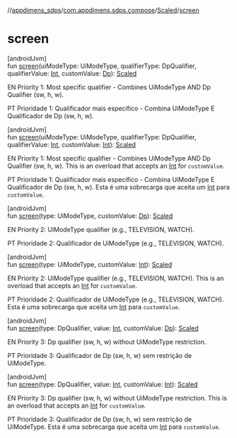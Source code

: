 //[appdimens_sdps](../../../index.md)/[com.appdimens.sdps.compose](../index.md)/[Scaled](index.md)/[screen](screen.md)

# screen

[androidJvm]\
fun [screen](screen.md)(uiModeType: UiModeType, qualifierType: DpQualifier, qualifierValue: [Int](https://kotlinlang.org/api/core/kotlin-stdlib/kotlin/-int/index.html), customValue: [Dp](https://developer.android.com/reference/kotlin/androidx/compose/ui/unit/Dp.html)): [Scaled](index.md)

EN Priority 1: Most specific qualifier - Combines UiModeType AND Dp Qualifier (sw, h, w).

PT Prioridade 1: Qualificador mais específico - Combina UiModeType E Qualificador de Dp (sw, h, w).

[androidJvm]\
fun [screen](screen.md)(uiModeType: UiModeType, qualifierType: DpQualifier, qualifierValue: [Int](https://kotlinlang.org/api/core/kotlin-stdlib/kotlin/-int/index.html), customValue: [Int](https://kotlinlang.org/api/core/kotlin-stdlib/kotlin/-int/index.html)): [Scaled](index.md)

EN Priority 1: Most specific qualifier - Combines UiModeType AND Dp Qualifier (sw, h, w). This is an overload that accepts an [Int](https://kotlinlang.org/api/core/kotlin-stdlib/kotlin/-int/index.html) for `customValue`.

PT Prioridade 1: Qualificador mais específico - Combina UiModeType E Qualificador de Dp (sw, h, w). Esta é uma sobrecarga que aceita um [Int](https://kotlinlang.org/api/core/kotlin-stdlib/kotlin/-int/index.html) para `customValue`.

[androidJvm]\
fun [screen](screen.md)(type: UiModeType, customValue: [Dp](https://developer.android.com/reference/kotlin/androidx/compose/ui/unit/Dp.html)): [Scaled](index.md)

EN Priority 2: UiModeType qualifier (e.g., TELEVISION, WATCH).

PT Prioridade 2: Qualificador de UiModeType (e.g., TELEVISION, WATCH).

[androidJvm]\
fun [screen](screen.md)(type: UiModeType, customValue: [Int](https://kotlinlang.org/api/core/kotlin-stdlib/kotlin/-int/index.html)): [Scaled](index.md)

EN Priority 2: UiModeType qualifier (e.g., TELEVISION, WATCH). This is an overload that accepts an [Int](https://kotlinlang.org/api/core/kotlin-stdlib/kotlin/-int/index.html) for `customValue`.

PT Prioridade 2: Qualificador de UiModeType (e.g., TELEVISION, WATCH). Esta é uma sobrecarga que aceita um [Int](https://kotlinlang.org/api/core/kotlin-stdlib/kotlin/-int/index.html) para `customValue`.

[androidJvm]\
fun [screen](screen.md)(type: DpQualifier, value: [Int](https://kotlinlang.org/api/core/kotlin-stdlib/kotlin/-int/index.html), customValue: [Dp](https://developer.android.com/reference/kotlin/androidx/compose/ui/unit/Dp.html)): [Scaled](index.md)

EN Priority 3: Dp qualifier (sw, h, w) without UiModeType restriction.

PT Prioridade 3: Qualificador de Dp (sw, h, w) sem restrição de UiModeType.

[androidJvm]\
fun [screen](screen.md)(type: DpQualifier, value: [Int](https://kotlinlang.org/api/core/kotlin-stdlib/kotlin/-int/index.html), customValue: [Int](https://kotlinlang.org/api/core/kotlin-stdlib/kotlin/-int/index.html)): [Scaled](index.md)

EN Priority 3: Dp qualifier (sw, h, w) without UiModeType restriction. This is an overload that accepts an [Int](https://kotlinlang.org/api/core/kotlin-stdlib/kotlin/-int/index.html) for `customValue`.

PT Prioridade 3: Qualificador de Dp (sw, h, w) sem restrição de UiModeType. Esta é uma sobrecarga que aceita um [Int](https://kotlinlang.org/api/core/kotlin-stdlib/kotlin/-int/index.html) para `customValue`.
